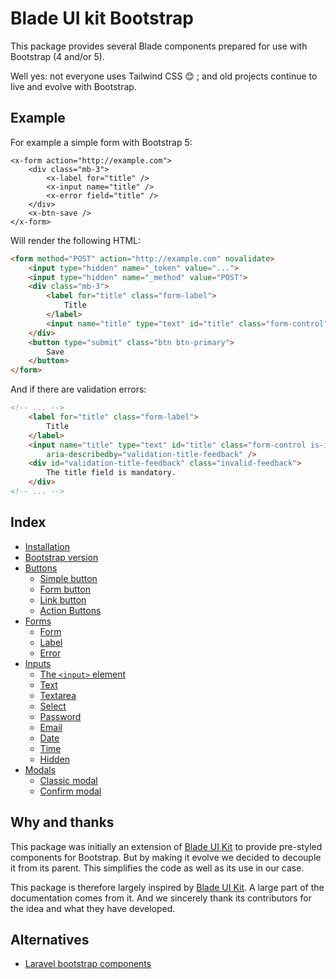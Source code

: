 Blade UI kit Bootstrap
======================

This package provides several Blade components prepared for use with Bootstrap (4 and/or 5).

Well yes: not everyone uses Tailwind CSS 😊 ; and old projects continue to live and evolve with Bootstrap.

Example
-------

For example a simple form with Bootstrap 5:

```blade
<x-form action="http://example.com">
    <div class="mb-3">
        <x-label for="title" />
        <x-input name="title" />
        <x-error field="title" />
    </div>
    <x-btn-save />
</x-form>
```

Will render the following HTML:

```html
<form method="POST" action="http://example.com" novalidate>
    <input type="hidden" name="_token" value="...">
    <input type="hidden" name="_method" value="POST">
    <div class="mb-3">
        <label for="title" class="form-label">
            Title
        </label>
        <input name="title" type="text" id="title" class="form-control" />
    </div>
    <button type="submit" class="btn btn-primary">
        Save
    </button>
</form>
```

And if there are validation errors:

```html
<!-- ... -->
    <label for="title" class="form-label">
        Title
    </label>
    <input name="title" type="text" id="title" class="form-control is-invalid"
        aria-describedby="validation-title-feedback" />
    <div id="validation-title-feedback" class="invalid-feedback">
        The title field is mandatory.
    </div>
<!-- ... -->
```

Index
-----

- [Installation](./docs/installation.md)
- [Bootstrap version](./docs/bootstrap-version.md)
- [Buttons](./docs/buttons/buttons.md)
    - [Simple button](./docs/buttons/simple-button.md)
    - [Form button](./docs/buttons/form-button.md)
    - [Link button](./docs/buttons/link-button.md)
    - [Action Buttons](./docs/buttons/action-buttons.md)
- [Forms](./docs/forms.md)
    - [Form](./docs/forms.md#form)
    - [Label](./docs/forms.md#label)
    - [Error](./docs/forms.md#error)
- [Inputs](./docs/inputs.md)
    - [The `<input>` element](./docs/inputs/inputs.md#input)
    - [Text](./docs/inputs/text.md)
    - [Textarea](./docs/inputs/textarea.md)
    - [Select](./docs/inputs/select.md)
    - [Password](./docs/inputs/password.md)
    - [Email](./docs/inputs/email.md)
    - [Date](./docs/inputs/date.md)
    - [Time](./docs/inputs/time.md)
    - [Hidden](./docs/inputs/hidden.md)
- [Modals](./docs/modals.md)
    - [Classic modal](./docs/modals.md#classic-modal)
    - [Confirm modal](./docs/modals.md#confirm-modal)

Why and thanks
--------------

This package was initially an extension of [Blade UI Kit](https://blade-ui-kit.com/) to provide pre-styled components for Bootstrap. But by making it evolve we decided to decouple it from its parent. This simplifies the code as well as its use in our case.

This package is therefore largely inspired by [Blade UI Kit](https://blade-ui-kit.com/). A large part of the documentation comes from it. And we sincerely thank its contributors for the idea and what they have developed.

Alternatives
------------

- [Laravel bootstrap components](https://laravel-bootstrap-components.com/)
